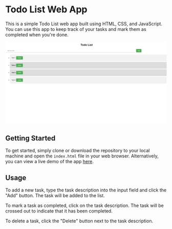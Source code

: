 # Todo List Web App

This is a simple Todo List web app built using HTML, CSS, and JavaScript. You can use this app to keep track of your tasks and mark them as completed when you're done.

![Password Reset](screenshot.png)

## Getting Started

To get started, simply clone or download the repository to your local machine and open the `index.html` file in your web browser. Alternatively, you can view a live demo of the app [here](https://example.com/todo-list).

## Usage

To add a new task, type the task description into the input field and click the "Add" button. The task will be added to the list.

To mark a task as completed, click on the task description. The task will be crossed out to indicate that it has been completed.

To delete a task, click the "Delete" button next to the task description.


